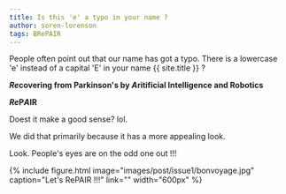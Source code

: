 ```yaml
---
title: Is this 'e' a typo in your name ?
author: soren-lorenson
tags: BRePAIR
---
```


People often point out that our name has got a typo. There is a lowercase 'e' instead of a capital 'E' in your name {{ site.title }} ?

<strong><blue><em>Re</em></blue>covering from <blue>P</blue>arkinson's by <blueinvt><em>A</em></blueinvt>ritificial <blueinvt>I</blueinvt>ntelligence and <blue>R</blue>obotics</strong>

<strong><blue><em>Re</em>P</blue><blueinvt><em>A</em>I</blueinvt><blue>R</blue></strong>

Doest it make a good sense? lol.

We did that primarily because it has a more appealing look.

Look. People's eyes are on the odd one out !!!

{%
  include figure.html
  image="images/post/issue1/bonvoyage.jpg"
  caption="Let's RePAIR !!!"
  link=""
  width="600px"
%}
